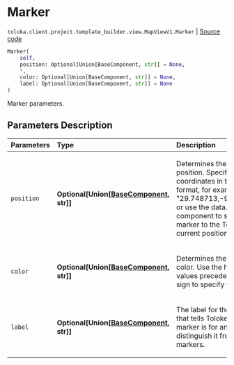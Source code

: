 # Marker
`toloka.client.project.template_builder.view.MapViewV1.Marker` | [Source code](https://github.com/Toloka/toloka-kit/blob/v0.1.25/src/client/project/template_builder/view.py#L446)

```python
Marker(
    self,
    position: Optional[Union[BaseComponent, str]] = None,
    *,
    color: Optional[Union[BaseComponent, str]] = None,
    label: Optional[Union[BaseComponent, str]] = None
)
```

Marker parameters.

## Parameters Description

| Parameters | Type | Description |
| :----------| :----| :-----------|
`position`|**Optional\[Union\[[BaseComponent](toloka.client.project.template_builder.base.BaseComponent.md), str\]\]**|<p>Determines the marker position. Specify the coordinates in the string format, for example, &quot;29.748713,-95.404287&quot;, or use the data.location component to set the marker to the Toloker&#x27;s current position.</p>
`color`|**Optional\[Union\[[BaseComponent](toloka.client.project.template_builder.base.BaseComponent.md), str\]\]**|<p>Determines the marker color. Use the hexadecimal values preceded by the # sign to specify the color.</p>
`label`|**Optional\[Union\[[BaseComponent](toloka.client.project.template_builder.base.BaseComponent.md), str\]\]**|<p>The label for the marker that tells Tolokers what this marker is for and helps distinguish it from other markers.</p>
